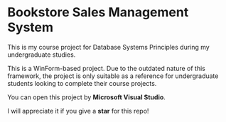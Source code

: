 # Bookstore Sales Management System

This is my course project for Database Systems Principles during my undergraduate studies.

This is a WinForm-based project. Due to the outdated nature of this framework, the project is only suitable as a reference for undergraduate students looking to complete their course projects.

You can open this project by **Microsoft Visual Studio**.

I will appreciate it if you give a **star** for this repo!

